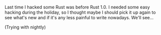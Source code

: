 Last time I hacked some Rust was before Rust 1.0. I needed some easy hacking
during the holiday, so I thought maybe I should pick it up again to see what's
new and if it's any less painful to write nowadays. We'll see...

(Trying with nightly)
